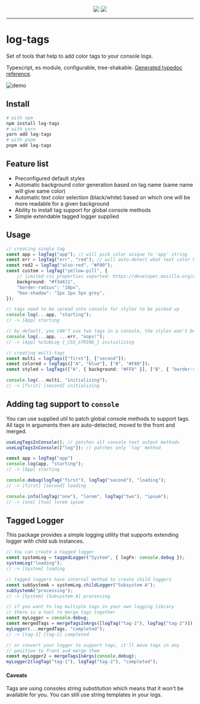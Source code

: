 <p align="center">
  <img src="https://github.com/n1kk/log-tags/blob/master/assets/headline2.png?raw=true">
  <img src="https://github.com/n1kk/log-tags/blob/master/assets/headline3.png?raw=true">
</p>

---

# log-tags

Set of tools that help to add color tags to your console logs.

Typescript, es module, configurable, tree-shakable. [Generated typedoc reference](https://n1kk.github.io/log-tags/modules.html).

![demo](https://github.com/n1kk/log-tags/blob/master/assets/demo.gif?raw=true)

## Install

```bash
# with npm
npm install log-tags
# with yarn
yarn add log-tags
# with pnpm
pnpm add log-tags
```

## Feature list

- Preconfigured default styles
- Automatic background color generation based on tag name (same name will give same color)
- Automatic text color selection (black/white) based on which one will be more readable for a given background
- Ability to install tag support for global console methods
- Simple extendable tagged logger supplied

## Usage

```ts
// creating single tag
const app = logTag("app"); // will pick color unique to 'app' string
const err = logTag("err", "red"); // will auto-detect what text color has more contrast with background
const red2 = logTag("also-red", "#F00");
const custom = logTag("yellow-pill", {
    // limited css properties suported: https://developer.mozilla.org/en-US/docs/Web/API/console#styling_console_output
    background: "#f3d411",
    "border-radius": "10px",
    "box-shadow": "1px 1px 5px grey",
});

// tags need to be spread into console for styles to be picked up
console.log(...app, "starting");
// -> [App] starting

// by default, you CAN'T use two tags in a console, the styles won't be recognized
console.log(...app, ...err, "oops!");
// -> [App] %cSubLog {_CSS_STRING_} initializing

// creating multi-tags
const multi = logTags(["first"], ["second"]);
const colored = logTags(["A", "blue"], ["B", "#F80"]);
const styled = logTags(["A", { background: "#FF8" }], ["B", { "border-radius": "10px" }]);

console.log(...multi, "initializing");
// -> [first] [second] initializing
```

## Adding tag support to `console`

You can use supplied util to patch global console methods to support tags. All tags in arguments then are auto-detected, moved to the front and merged.

```ts
useLogTagsInConsole(); // patches all console text output methods
useLogTagsInConsole(["log"]); // patches only 'log' method

const app = logTag("app")
console.log(app, "starting");
// -> [App] starting

console.debug(logTag("first"), logTag("second"), "loading");
// -> [first] [second] loading

console.info(logTag("one"), "lorem", logTag("two"), "ipsum");
// -> [one] [two] lorem ipsum
```

## Tagged Logger

This package provides a simple logging utility that supports extending logger with child sub instances.

```ts
// You can create a tagged logger
const systemLog = taggedLogger("System", { logFn: console.debug });
systemLog("loading");
// -> [System] loading

// tagged loggers have internal method to create child loggers
const subSystemA = systemLog.childLogger("Subsystem A");
subSystemA("processing");
// -> [System] [Subsystem A] processing

// if you want to log multiple tags in your own logging library
// there is a tool to merge tags together
const myLogger = console.debug;
const mergedTags = mergeTagsInArgs([logTag("tag-1"), logTag("tag-2")]);
myLogger(...mergedTags, "completed");
// -> [tag-1] [tag-2] completed

// or convert your logger to support tags, it'll move tags in any
// position to front and merge them
const myLogger2 = mergeTagsInArgs(console.debug);
myLogger2(logTag("tag-1"), logTag("tag-2"), "completed");
```

#### Caveats

Tags are using consoles string substitution which means that it won't be available for you. You can still use string templates in your logs.
